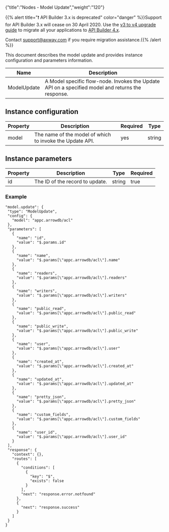 {"title":"Nodes - Model Update","weight":"120"}

{{% alert title="❗️ API Builder 3.x is deprecated" color="danger" %}}Support for API Builder 3.x will cease on 30 April 2020. Use the [v3 to v4 upgrade guide](https://docs.axway.com/bundle/API_Builder_4x_allOS_en/page/api_builder_v3_to_v4_upgrade_guide.html) to migrate all your applications to [API Builder 4.x](https://docs.axway.com/bundle/API_Builder_4x_allOS_en/page/api_builder_getting_started_guide.html).

Contact [support@axway.com](mailto:support@axway.com) if you require migration assistance.{{% /alert %}}

This document describes the model update and provides instance configuration and parameters information.

| Name | Description |
| --- | --- |
| ModelUpdate | A Model specific flow-node. Invokes the Update API on a specified model and returns the response. |

## Instance configuration

| Property | Description | Required | Type |
| --- | --- | --- | --- |
| model | The name of the model of which to invoke the Update API. | yes | string |

## Instance parameters

| Property | Description | Type | Required |
| --- | --- | --- | --- |
| id | The ID of the record to update. | string | true |

### Example

```
"model.update": {
 "type": "ModelUpdate",
 "config": {
   "model": "appc.arrowdb/acl"
 },
 "parameters": [
   {
     "name": "id",
     "value": "$.params.id"
   },
   {
     "name": "name",
     "value": "$.params[\"appc.arrowdb/acl\"].name"
   },
   {
     "name": "readers",
     "value": "$.params[\"appc.arrowdb/acl\"].readers"
   },
   {
     "name": "writers",
     "value": "$.params[\"appc.arrowdb/acl\"].writers"
   },
   {
     "name": "public_read",
     "value": "$.params[\"appc.arrowdb/acl\"].public_read"
   },
   {
     "name": "public_write",
     "value": "$.params[\"appc.arrowdb/acl\"].public_write"
   },
   {
     "name": "user",
     "value": "$.params[\"appc.arrowdb/acl\"].user"
   },
   {
     "name": "created_at",
     "value": "$.params[\"appc.arrowdb/acl\"].created_at"
   },
   {
     "name": "updated_at",
     "value": "$.params[\"appc.arrowdb/acl\"].updated_at"
   },
   {
     "name": "pretty_json",
     "value": "$.params[\"appc.arrowdb/acl\"].pretty_json"
   },
   {
     "name": "custom_fields",
     "value": "$.params[\"appc.arrowdb/acl\"].custom_fields"
   },
   {
     "name": "user_id",
     "value": "$.params[\"appc.arrowdb/acl\"].user_id"
   }
 ],
 "response": {
   "context": {},
   "routes": [
     {
       "conditions": [
         {
           "key": "$",
           "exists": false
         }
       ],
       "next": "response.error.notfound"
     },
     {
       "next": "response.success"
     }
   ]
 }
}
```
